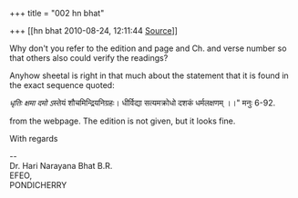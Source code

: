 +++
title = "002 hn bhat"

+++
[[hn bhat	2010-08-24, 12:11:44 [Source](https://groups.google.com/g/bvparishat/c/yDlYkaLEtZk)]]



Why don't you refer to the edition and page and Ch. and verse number so that others also could verify the readings?  
  

Anyhow sheetal is right in that much about the statement that it is found in the exact sequence quoted:

  

*धृतिः क्षमा दमो ऽ*स्तेयं शौचमिन्द्रियनिग्रहः। धीर्विद्या सत्यमक्रोधो दशकं धर्मलक्षणम् ।।" मनुः 6-92.

  

from the webpage. The edition is not given, but it looks fine.

  

With regards

  

  

--  
Dr. Hari Narayana Bhat B.R.  
EFEO,  
PONDICHERRY  

